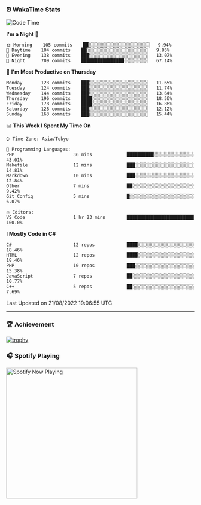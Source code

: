 ### ⏰ WakaTime Stats


<!--START_SECTION:waka-->
![Code Time](http://img.shields.io/badge/Code%20Time-486%20hrs%2024%20mins-blue)

**I'm a Night 🦉** 

```text
🌞 Morning    105 commits    ██░░░░░░░░░░░░░░░░░░░░░░░   9.94% 
🌆 Daytime    104 commits    ██░░░░░░░░░░░░░░░░░░░░░░░   9.85% 
🌃 Evening    138 commits    ███░░░░░░░░░░░░░░░░░░░░░░   13.07% 
🌙 Night      709 commits    ████████████████░░░░░░░░░   67.14%

```
📅 **I'm Most Productive on Thursday** 

```text
Monday       123 commits    ███░░░░░░░░░░░░░░░░░░░░░░   11.65% 
Tuesday      124 commits    ███░░░░░░░░░░░░░░░░░░░░░░   11.74% 
Wednesday    144 commits    ███░░░░░░░░░░░░░░░░░░░░░░   13.64% 
Thursday     196 commits    ████░░░░░░░░░░░░░░░░░░░░░   18.56% 
Friday       178 commits    ████░░░░░░░░░░░░░░░░░░░░░   16.86% 
Saturday     128 commits    ███░░░░░░░░░░░░░░░░░░░░░░   12.12% 
Sunday       163 commits    ███░░░░░░░░░░░░░░░░░░░░░░   15.44%

```


📊 **This Week I Spent My Time On** 

```text
⌚︎ Time Zone: Asia/Tokyo

💬 Programming Languages: 
PHP                      36 mins             ██████████░░░░░░░░░░░░░░░   43.01% 
Makefile                 12 mins             ███░░░░░░░░░░░░░░░░░░░░░░   14.81% 
Markdown                 10 mins             ███░░░░░░░░░░░░░░░░░░░░░░   12.84% 
Other                    7 mins              ██░░░░░░░░░░░░░░░░░░░░░░░   9.42% 
Git Config               5 mins              █░░░░░░░░░░░░░░░░░░░░░░░░   6.07%

🔥 Editors: 
VS Code                  1 hr 23 mins        █████████████████████████   100.0%

```

**I Mostly Code in C#** 

```text
C#                       12 repos            ████░░░░░░░░░░░░░░░░░░░░░   18.46% 
HTML                     12 repos            ████░░░░░░░░░░░░░░░░░░░░░   18.46% 
PHP                      10 repos            ███░░░░░░░░░░░░░░░░░░░░░░   15.38% 
JavaScript               7 repos             ██░░░░░░░░░░░░░░░░░░░░░░░   10.77% 
C++                      5 repos             ██░░░░░░░░░░░░░░░░░░░░░░░   7.69%

```



 Last Updated on 21/08/2022 19:06:55 UTC
<!--END_SECTION:waka-->

---

### 🏆 Achievement

[![trophy](https://github-profile-trophy.vercel.app/?username=Slime-hatena&theme=flat&no-bg=true&no-frame=true&column=8)](https://github.com/ryo-ma/github-profile-trophy)

### 🎧 Spotify Playing

[<img src="https://spotify-now-playing-slime-hatena.vercel.app/api/spotify-playing" alt="Spotify Now Playing" width="350" />](https://open.spotify.com/user/slime_hatena)

<!--
**Slime-hatena/Slime-hatena** is a ✨ _special_ ✨ repository because its `README.md` (this file) appears on your GitHub profile.

Here are some ideas to get you started:

- 🔭 I’m currently working on ...
- 🌱 I’m currently learning ...
- 👯 I’m looking to collaborate on ...
- 🤔 I’m looking for help with ...
- 💬 Ask me about ...
- 📫 How to reach me: ...
- 😄 Pronouns: ...
- ⚡ Fun fact: ...
-->
